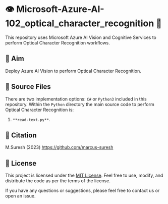 # 👁️ Microsoft-Azure-AI-102_optical_character_recognition 👥

This repository uses Microsoft Azure AI Vision and Cognitive Services to perform Optical Character Recognition workflows.

## 🎯 Aim
Deploy Azure AI Vision to perform Optical Character Recognition.

## 📁 Source Files
There are two implementation options: `C#` or `Python3` included in this repository. Within the `Python` directory the main source code to perform Optical Character Recognition is:
1. `**read-text.py**`.

## 📌 Citation
M.Suresh (2023)
https://github.com/marcus-suresh 

## 📄 License
This project is licensed under the [MIT License](LICENSE). Feel free to use, modify, and distribute the code as per the terms of the license.

If you have any questions or suggestions, please feel free to contact us or open an issue.
